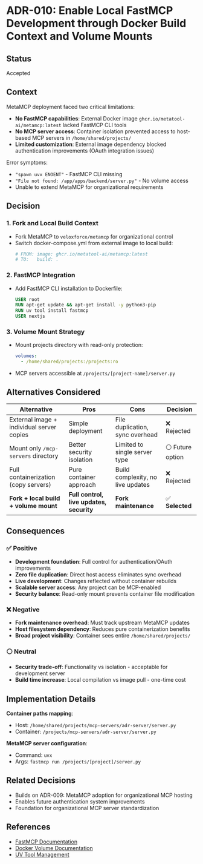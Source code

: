 # ADR-010: Enable Local FastMCP Development through Docker Build Context and Volume Mounts

## Status
Accepted

## Context

MetaMCP deployment faced two critical limitations:
- **No FastMCP capabilities**: External Docker image `ghcr.io/metatool-ai/metamcp:latest` lacked FastMCP CLI tools
- **No MCP server access**: Container isolation prevented access to host-based MCP servers in `/home/shared/projects/`
- **Limited customization**: External image dependency blocked authentication improvements (OAuth integration issues)

Error symptoms:
- `"spawn uvx ENOENT"` - FastMCP CLI missing
- `"File not found: /app/apps/backend/server.py"` - No volume access
- Unable to extend MetaMCP for organizational requirements

## Decision

### 1. Fork and Local Build Context
- Fork MetaMCP to `veloxforce/metamcp` for organizational control
- Switch docker-compose.yml from external image to local build:
  ```yaml
  # FROM: image: ghcr.io/metatool-ai/metamcp:latest  
  # TO:   build: .
  ```

### 2. FastMCP Integration
- Add FastMCP CLI installation to Dockerfile:
  ```dockerfile
  USER root
  RUN apt-get update && apt-get install -y python3-pip
  RUN uv tool install fastmcp
  USER nextjs
  ```

### 3. Volume Mount Strategy  
- Mount projects directory with read-only protection:
  ```yaml
  volumes:
    - /home/shared/projects:/projects:ro
  ```
- MCP servers accessible at `/projects/[project-name]/server.py`

## Alternatives Considered

| Alternative | Pros | Cons | Decision |
|-------------|------|------|----------|
| External image + individual server copies | Simple deployment | File duplication, sync overhead | ❌ Rejected |
| Mount only `/mcp-servers` directory | Better security isolation | Limited to single server type | ⚪ Future option |
| Full containerization (copy servers) | Pure container approach | Build complexity, no live updates | ❌ Rejected |
| **Fork + local build + volume mount** | **Full control, live updates, security** | **Fork maintenance** | ✅ **Selected** |

## Consequences

### ✅ Positive
- **Development foundation**: Full control for authentication/OAuth improvements
- **Zero file duplication**: Direct host access eliminates sync overhead  
- **Live development**: Changes reflected without container rebuilds
- **Scalable server access**: Any project can be MCP-enabled
- **Security balance**: Read-only mount prevents container file modification

### ❌ Negative  
- **Fork maintenance overhead**: Must track upstream MetaMCP updates
- **Host filesystem dependency**: Reduces pure containerization benefits
- **Broad project visibility**: Container sees entire `/home/shared/projects/`

### ⚪ Neutral
- **Security trade-off**: Functionality vs isolation - acceptable for development server
- **Build time increase**: Local compilation vs image pull - one-time cost

## Implementation Details

**Container paths mapping**:
- Host: `/home/shared/projects/mcp-servers/adr-server/server.py`  
- Container: `/projects/mcp-servers/adr-server/server.py`

**MetaMCP server configuration**:
- Command: `uvx`
- Args: `fastmcp run /projects/[project]/server.py`

## Related Decisions
- Builds on ADR-009: MetaMCP adoption for organizational MCP hosting
- Enables future authentication system improvements
- Foundation for organizational MCP server standardization

## References
- [FastMCP Documentation](https://gofastmcp.com)
- [Docker Volume Documentation](https://docs.docker.com/storage/volumes/)
- [UV Tool Management](https://docs.astral.sh/uv/tools/)